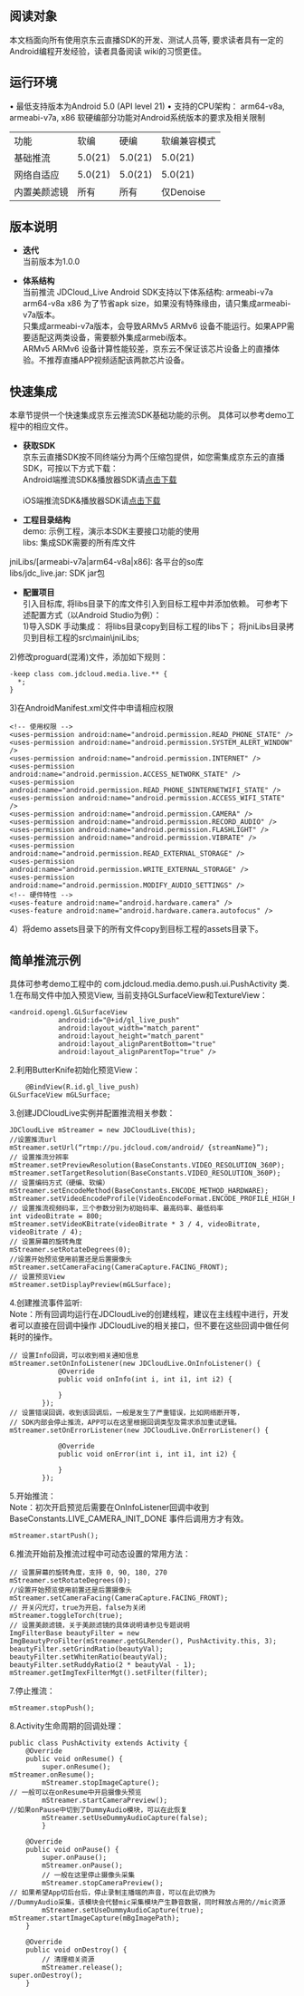 ## 阅读对象
本文档面向所有使用京东云直播SDK的开发、测试人员等, 要求读者具有一定的Android编程开发经验，读者具备阅读 wiki的习惯更佳。  

## 运行环境
•	最低支持版本为Android 5.0 (API level 21)
•	支持的CPU架构： arm64-v8a, armeabi-v7a, x86
软硬编部分功能对Android系统版本的要求及相关限制 
<table>
<tr>
    <td>功能</td>
    <td>软编</td>
    <td>硬编</td>
    <td>软编兼容模式</td>
</tr>
<tr>
    <td>基础推流</td>
    <td>5.0(21)</td>
    <td>5.0(21)</td>
    <td>5.0(21)</td>
</tr>
<tr>
    <td>网络自适应</td>
    <td>5.0(21)</td>
    <td>5.0(21)</td>
    <td>5.0(21)</td>
</tr>
 <tr>
    <td>内置美颜滤镜</td>
    <td>所有</td>
    <td>所有</td>
    <td>仅Denoise</td>
</tr> 
</table>  

## 版本说明
* **迭代**  
当前版本为1.0.0  

* **体系结构**  
当前推流 JDCloud_Live Android SDK支持以下体系结构:
armeabi-v7a
arm64-v8a
x86
为了节省apk size，如果没有特殊缘由，请只集成armeabi-v7a版本。   
只集成armeabi-v7a版本，会导致ARMv5 ARMv6 设备不能运行。如果APP需要适配这两类设备，需要额外集成armebi版本。  
ARMv5 ARMv6 设备计算性能较差，京东云不保证该芯片设备上的直播体验。不推荐直播APP视频适配该两款芯片设备。  

## 快速集成
本章节提供一个快速集成京东云推流SDK基础功能的示例。
具体可以参考demo工程中的相应文件。

* **获取SDK**  
京东云直播SDK按不同终端分为两个压缩包提供，如您需集成京东云的直播SDK，可按以下方式下载：  
Android端推流SDK&播放器SDK请<a href="https://sdk-publish.oss.cn-north-1.jcloudcs.com/sdk/jdcloud_streamer_android.zip">点击下载</a><br/>  
iOS端推流SDK&播放器SDK请<a href="https://sdk-publish.oss.cn-north-1.jcloudcs.com/sdk/jdcloud_streamer_ios.zip">点击下载</a>

* **工程目录结构**  
demo: 示例工程，演示本SDK主要接口功能的使用    
libs: 集成SDK需要的所有库文件    

jniLibs/[armeabi-v7a|arm64-v8a|x86]: 各平台的so库    
libs/jdc_live.jar: SDK jar包    

* **配置项目**    
引入目标库, 将libs目录下的库文件引入到目标工程中并添加依赖。
可参考下述配置方式（以Android Studio为例）：  
1)导入SDK
手动集成：
将libs目录copy到目标工程的libs下；
将jniLibs目录拷贝到目标工程的src\main\jniLibs;

2)修改proguard(混淆)文件，添加如下规则：
```
-keep class com.jdcloud.media.live.** {
  *;
} 
```

3)在AndroidManifest.xml文件中申请相应权限
```
<!-- 使用权限 -->
<uses-permission android:name="android.permission.READ_PHONE_STATE" />
<uses-permission android:name="android.permission.SYSTEM_ALERT_WINDOW" />
<uses-permission android:name="android.permission.INTERNET" />
<uses-permission android:name="android.permission.ACCESS_NETWORK_STATE" />
<uses-permission android:name="android.permission.READ_PHONE_SINTERNETWIFI_STATE" />
<uses-permission android:name="android.permission.ACCESS_WIFI_STATE" />
<uses-permission android:name="android.permission.CAMERA" />
<uses-permission android:name="android.permission.RECORD_AUDIO" />
<uses-permission android:name="android.permission.FLASHLIGHT" />
<uses-permission android:name="android.permission.VIBRATE" />
<uses-permission android:name="android.permission.READ_EXTERNAL_STORAGE" />
<uses-permission android:name="android.permission.WRITE_EXTERNAL_STORAGE" />
<uses-permission android:name="android.permission.MODIFY_AUDIO_SETTINGS" />
<!-- 硬件特性 -->
<uses-feature android:name="android.hardware.camera" />
<uses-feature android:name="android.hardware.camera.autofocus" />  
```

4）将demo assets目录下的所有文件copy到目标工程的assets目录下。  

## 简单推流示例    

具体可参考demo工程中的 com.jdcloud.media.demo.push.ui.PushActivity 类.  
1.在布局文件中加入预览View, 当前支持GLSurfaceView和TextureView：  
```
<android.opengl.GLSurfaceView
            android:id="@+id/gl_live_push"
            android:layout_width="match_parent"
            android:layout_height="match_parent"
            android:layout_alignParentBottom="true"
            android:layout_alignParentTop="true" />
```

2.利用ButterKnife初始化预览View：  
```
    @BindView(R.id.gl_live_push)
GLSurfaceView mGLSurface;
``` 

3.创建JDCloudLive实例并配置推流相关参数：
```
JDCloudLive mStreamer = new JDCloudLive(this);
//设置推流url
mStreamer.setUrl(“rtmp://pu.jdcloud.com/android/ {streamName}”);
// 设置推流分辨率
mStreamer.setPreviewResolution(BaseConstants.VIDEO_RESOLUTION_360P);
mStreamer.setTargetResolution(BaseConstants.VIDEO_RESOLUTION_360P);
// 设置编码方式（硬编、软编）
mStreamer.setEncodeMethod(BaseConstants.ENCODE_METHOD_HARDWARE);
mStreamer.setVideoEncodeProfile(VideoEncodeFormat.ENCODE_PROFILE_HIGH_PERFORMANCE);
// 设置推流视频码率，三个参数分别为初始码率、最高码率、最低码率
int videoBitrate = 800;
mStreamer.setVideoKBitrate(videoBitrate * 3 / 4, videoBitrate, videoBitrate / 4);
// 设置屏幕的旋转角度
mStreamer.setRotateDegrees(0);
//设置开始预览使用前置还是后置摄像头
mStreamer.setCameraFacing(CameraCapture.FACING_FRONT);
// 设置预览View
mStreamer.setDisplayPreview(mGLSurface);
```
4.创建推流事件监听:  
Note：所有回调均运行在JDCloudLive的创建线程，建议在主线程中进行，开发者可以直接在回调中操作 JDCloudLive的相关接口，但不要在这些回调中做任何耗时的操作。  
```
// 设置Info回调，可以收到相关通知信息
mStreamer.setOnInfoListener(new JDCloudLive.OnInfoListener() {
            @Override
            public void onInfo(int i, int i1, int i2) {
                
            }
        });
// 设置错误回调，收到该回调后，一般是发生了严重错误，比如网络断开等，
// SDK内部会停止推流，APP可以在这里根据回调类型及需求添加重试逻辑。
mStreamer.setOnErrorListener(new JDCloudLive.OnErrorListener() {

            @Override
            public void onError(int i, int i1, int i2) {
                
            }
        });
```
5.开始推流：  
Note：初次开启预览后需要在OnInfoListener回调中收到 BaseConstants.LIVE_CAMERA_INIT_DONE 事件后调用方才有效。  
```
mStreamer.startPush();
```
6.推流开始前及推流过程中可动态设置的常用方法：
```
// 设置屏幕的旋转角度，支持 0, 90, 180, 270
mStreamer.setRotateDegrees(0);
//设置开始预览使用前置还是后置摄像头
mStreamer.setCameraFacing(CameraCapture.FACING_FRONT);
// 开关闪光灯，true为开启，false为关闭
mStreamer.toggleTorch(true);
// 设置美颜滤镜，关于美颜滤镜的具体说明请参见专题说明
ImgFilterBase beautyFilter = new ImgBeautyProFilter(mStreamer.getGLRender(), PushActivity.this, 3);
beautyFilter.setGrindRatio(beautyVal);
beautyFilter.setWhitenRatio(beautyVal);
beautyFilter.setRuddyRatio(2 * beautyVal - 1);
mStreamer.getImgTexFilterMgt().setFilter(filter);
```
7.停止推流：
```
mStreamer.stopPush();
```
8.Activity生命周期的回调处理：
```
public class PushActivity extends Activity {
    @Override
    public void onResume() {
        super.onResume();
mStreamer.onResume();
        mStreamer.stopImageCapture();
// 一般可以在onResume中开启摄像头预览
        mStreamer.startCameraPreview();
//如果onPause中切到了DummyAudio模块，可以在此恢复
        mStreamer.setUseDummyAudioCapture(false);
        }

    @Override
    public void onPause() {
        super.onPause();
        mStreamer.onPause();
        // 一般在这里停止摄像头采集
        mStreamer.stopCameraPreview();
// 如果希望App切后台后，停止录制主播端的声音，可以在此切换为
//DummyAudio采集，该模块会代替mic采集模块产生静音数据，同时释放占用的//mic资源
        mStreamer.setUseDummyAudioCapture(true);
mStreamer.startImageCapture(mBgImagePath);
    }

    @Override
    public void onDestroy() {
        // 清理相关资源
        mStreamer.release();
super.onDestroy();
    }
```

